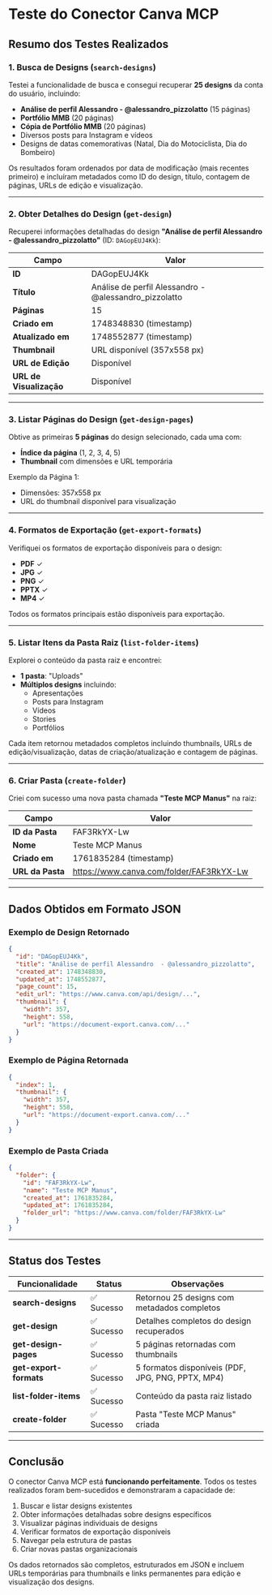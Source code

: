 # Teste do Conector Canva MCP

## Resumo dos Testes Realizados

### 1. **Busca de Designs** (`search-designs`)

Testei a funcionalidade de busca e consegui recuperar **25 designs** da conta do usuário, incluindo:

- **Análise de perfil Alessandro - @alessandro_pizzolatto** (15 páginas)
- **Portfólio MMB** (20 páginas)
- **Cópia de Portfólio MMB** (20 páginas)
- Diversos posts para Instagram e vídeos
- Designs de datas comemorativas (Natal, Dia do Motociclista, Dia do Bombeiro)

Os resultados foram ordenados por data de modificação (mais recentes primeiro) e incluíram metadados como ID do design, título, contagem de páginas, URLs de edição e visualização.

---

### 2. **Obter Detalhes do Design** (`get-design`)

Recuperei informações detalhadas do design **"Análise de perfil Alessandro - @alessandro_pizzolatto"** (ID: `DAGopEUJ4Kk`):

| Campo | Valor |
|-------|-------|
| **ID** | DAGopEUJ4Kk |
| **Título** | Análise de perfil Alessandro - @alessandro_pizzolatto |
| **Páginas** | 15 |
| **Criado em** | 1748348830 (timestamp) |
| **Atualizado em** | 1748552877 (timestamp) |
| **Thumbnail** | URL disponível (357x558 px) |
| **URL de Edição** | Disponível |
| **URL de Visualização** | Disponível |

---

### 3. **Listar Páginas do Design** (`get-design-pages`)

Obtive as primeiras **5 páginas** do design selecionado, cada uma com:

- **Índice da página** (1, 2, 3, 4, 5)
- **Thumbnail** com dimensões e URL temporária

Exemplo da Página 1:
- Dimensões: 357x558 px
- URL do thumbnail disponível para visualização

---

### 4. **Formatos de Exportação** (`get-export-formats`)

Verifiquei os formatos de exportação disponíveis para o design:

- **PDF** ✓
- **JPG** ✓
- **PNG** ✓
- **PPTX** ✓
- **MP4** ✓

Todos os formatos principais estão disponíveis para exportação.

---

### 5. **Listar Itens da Pasta Raiz** (`list-folder-items`)

Explorei o conteúdo da pasta raiz e encontrei:

- **1 pasta**: "Uploads"
- **Múltiplos designs** incluindo:
  - Apresentações
  - Posts para Instagram
  - Vídeos
  - Stories
  - Portfólios

Cada item retornou metadados completos incluindo thumbnails, URLs de edição/visualização, datas de criação/atualização e contagem de páginas.

---

### 6. **Criar Pasta** (`create-folder`)

Criei com sucesso uma nova pasta chamada **"Teste MCP Manus"** na raiz:

| Campo | Valor |
|-------|-------|
| **ID da Pasta** | FAF3RkYX-Lw |
| **Nome** | Teste MCP Manus |
| **Criado em** | 1761835284 (timestamp) |
| **URL da Pasta** | https://www.canva.com/folder/FAF3RkYX-Lw |

---

## Dados Obtidos em Formato JSON

### Exemplo de Design Retornado

```json
{
  "id": "DAGopEUJ4Kk",
  "title": "Análise de perfil Alessandro  - @alessandro_pizzolatto",
  "created_at": 1748348830,
  "updated_at": 1748552877,
  "page_count": 15,
  "edit_url": "https://www.canva.com/api/design/...",
  "thumbnail": {
    "width": 357,
    "height": 558,
    "url": "https://document-export.canva.com/..."
  }
}
```

### Exemplo de Página Retornada

```json
{
  "index": 1,
  "thumbnail": {
    "width": 357,
    "height": 558,
    "url": "https://document-export.canva.com/..."
  }
}
```

### Exemplo de Pasta Criada

```json
{
  "folder": {
    "id": "FAF3RkYX-Lw",
    "name": "Teste MCP Manus",
    "created_at": 1761835284,
    "updated_at": 1761835284,
    "folder_url": "https://www.canva.com/folder/FAF3RkYX-Lw"
  }
}
```

---

## Status dos Testes

| Funcionalidade | Status | Observações |
|----------------|--------|-------------|
| **search-designs** | ✅ Sucesso | Retornou 25 designs com metadados completos |
| **get-design** | ✅ Sucesso | Detalhes completos do design recuperados |
| **get-design-pages** | ✅ Sucesso | 5 páginas retornadas com thumbnails |
| **get-export-formats** | ✅ Sucesso | 5 formatos disponíveis (PDF, JPG, PNG, PPTX, MP4) |
| **list-folder-items** | ✅ Sucesso | Conteúdo da pasta raiz listado |
| **create-folder** | ✅ Sucesso | Pasta "Teste MCP Manus" criada |

---

## Conclusão

O conector Canva MCP está **funcionando perfeitamente**. Todos os testes realizados foram bem-sucedidos e demonstraram a capacidade de:

1. Buscar e listar designs existentes
2. Obter informações detalhadas sobre designs específicos
3. Visualizar páginas individuais de designs
4. Verificar formatos de exportação disponíveis
5. Navegar pela estrutura de pastas
6. Criar novas pastas organizacionais

Os dados retornados são completos, estruturados em JSON e incluem URLs temporárias para thumbnails e links permanentes para edição e visualização dos designs.
